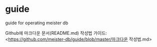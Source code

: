# guide
guide for operating meister db

Github에 마크다운 문서(README.md) 작성법 가이드: <https://github.com/meister-db/guide/blob/master/마크다운 작성법.md>  
